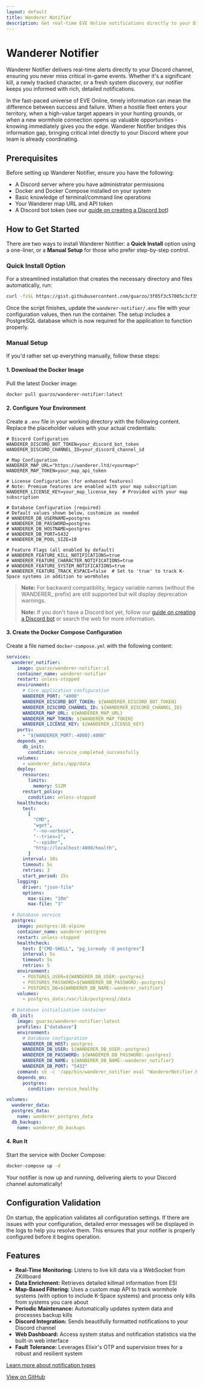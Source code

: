 ```yaml
---
layout: default
title: Wanderer Notifier
description: Get real-time EVE Online notifications directly to your Discord channel
---
```


# Wanderer Notifier

Wanderer Notifier delivers real-time alerts directly to your Discord channel, ensuring you never miss critical in-game events. Whether it's a significant kill, a newly tracked character, or a fresh system discovery, our notifier keeps you informed with rich, detailed notifications.

In the fast-paced universe of EVE Online, timely information can mean the difference between success and failure. When a hostile fleet enters your territory, when a high-value target appears in your hunting grounds, or when a new wormhole connection opens up valuable opportunities - knowing immediately gives you the edge. Wanderer Notifier bridges this information gap, bringing critical intel directly to your Discord where your team is already coordinating.

## Prerequisites

Before setting up Wanderer Notifier, ensure you have the following:

- A Discord server where you have administrator permissions
- Docker and Docker Compose installed on your system
- Basic knowledge of terminal/command line operations
- Your Wanderer map URL and API token
- A Discord bot token (see our [guide on creating a Discord bot](https://gist.github.com/guarzo/a4d238b932b6a168ad1c5f0375c4a561))

## How to Get Started

There are two ways to install Wanderer Notifier: a **Quick Install** option using a one-liner, or a **Manual Setup** for those who prefer step-by-step control.

### Quick Install Option

For a streamlined installation that creates the necessary directory and files automatically, run:

```bash
curl -fsSL https://gist.githubusercontent.com/guarzo/3f05f3c57005c3cf3585869212caecfe/raw/wanderer-notifier-setup.sh | bash
```

Once the script finishes, update the `wanderer-notifier/.env` file with your configuration values, then run the container. The setup includes a PostgreSQL database which is now required for the application to function properly.

### Manual Setup

If you'd rather set up everything manually, follow these steps:

#### 1. Download the Docker Image

Pull the latest Docker image:

```bash
docker pull guarzo/wanderer-notifier:latest
```

#### 2. Configure Your Environment

Create a `.env` file in your working directory with the following content. Replace the placeholder values with your actual credentials:

```dotenv
# Discord Configuration
WANDERER_DISCORD_BOT_TOKEN=your_discord_bot_token
WANDERER_DISCORD_CHANNEL_ID=your_discord_channel_id

# Map Configuration
WANDERER_MAP_URL="https://wanderer.ltd/<yourmap>"
WANDERER_MAP_TOKEN=your_map_api_token

# License Configuration (for enhanced features)
# Note: Premium features are enabled with your map subscription
WANDERER_LICENSE_KEY=your_map_license_key  # Provided with your map subscription

# Database Configuration (required)
# Default values shown below, customize as needed
# WANDERER_DB_USERNAME=postgres
# WANDERER_DB_PASSWORD=postgres
# WANDERER_DB_HOSTNAME=postgres
# WANDERER_DB_PORT=5432
# WANDERER_DB_POOL_SIZE=10

# Feature Flags (all enabled by default)
# WANDERER_FEATURE_KILL_NOTIFICATIONS=true
# WANDERER_FEATURE_CHARACTER_NOTIFICATIONS=true
# WANDERER_FEATURE_SYSTEM_NOTIFICATIONS=true
# WANDERER_FEATURE_TRACK_KSPACE=false  # Set to 'true' to track K-Space systems in addition to wormholes
```

> **Note:** For backward compatibility, legacy variable names (without the WANDERER\_ prefix) are still supported but will display deprecation warnings.
>
> **Note:** If you don't have a Discord bot yet, follow our [guide on creating a Discord bot](https://gist.github.com/guarzo/a4d238b932b6a168ad1c5f0375c4a561) or search the web for more information.

#### 3. Create the Docker Compose Configuration

Create a file named `docker-compose.yml` with the following content:

```yaml
services:
  wanderer_notifier:
    image: guarzo/wanderer-notifier:v1
    container_name: wanderer-notifier
    restart: unless-stopped
    environment:
      # Core application configuration
      WANDERER_PORT: "4000"
      WANDERER_DISCORD_BOT_TOKEN: ${WANDERER_DISCORD_BOT_TOKEN}
      WANDERER_DISCORD_CHANNEL_ID: ${WANDERER_DISCORD_CHANNEL_ID}
      WANDERER_MAP_URL: ${WANDERER_MAP_URL}
      WANDERER_MAP_TOKEN: ${WANDERER_MAP_TOKEN}
      WANDERER_LICENSE_KEY: ${WANDERER_LICENSE_KEY}
    ports:
      - "${WANDERER_PORT:-4000}:4000"
    depends_on:
      db_init:
        condition: service_completed_successfully
    volumes:
      - wanderer_data:/app/data
    deploy:
      resources:
        limits:
          memory: 512M
      restart_policy:
        condition: unless-stopped
    healthcheck:
      test:
        [
          "CMD",
          "wget",
          "--no-verbose",
          "--tries=1",
          "--spider",
          "http://localhost:4000/health",
        ]
      interval: 30s
      timeout: 5s
      retries: 3
      start_period: 15s
    logging:
      driver: "json-file"
      options:
        max-size: "10m"
        max-file: "3"

  # Database service
  postgres:
    image: postgres:16-alpine
    container_name: wanderer-postgres
    restart: unless-stopped
    healthcheck:
      test: ["CMD-SHELL", "pg_isready -U postgres"]
      interval: 5s
      timeout: 5s
      retries: 5
    environment:
      - POSTGRES_USER=${WANDERER_DB_USER:-postgres}
      - POSTGRES_PASSWORD=${WANDERER_DB_PASSWORD:-postgres}
      - POSTGRES_DB=${WANDERER_DB_NAME:-wanderer_notifier}
    volumes:
      - postgres_data:/var/lib/postgresql/data

  # Database initialization container
  db_init:
    image: guarzo/wanderer-notifier:latest
    profiles: ["database"]
    environment:
      # Database configuration
      WANDERER_DB_HOST: postgres
      WANDERER_DB_USER: ${WANDERER_DB_USER:-postgres}
      WANDERER_DB_PASSWORD: ${WANDERER_DB_PASSWORD:-postgres}
      WANDERER_DB_NAME: ${WANDERER_DB_NAME:-wanderer_notifier}
      WANDERER_DB_PORT: "5432"
    command: sh -c '/app/bin/wanderer_notifier eval "WandererNotifier.Release.createdb()" && /app/bin/wanderer_notifier eval "WandererNotifier.Release.migrate()"'
    depends_on:
      postgres:
        condition: service_healthy

volumes:
  wanderer_data:
  postgres_data:
    name: wanderer_postgres_data
  db_backups:
    name: wanderer_db_backups
```

#### 4. Run It

Start the service with Docker Compose:

```bash
docker-compose up -d
```

Your notifier is now up and running, delivering alerts to your Discord channel automatically!

## Configuration Validation

On startup, the application validates all configuration settings. If there are issues with your configuration, detailed error messages will be displayed in the logs to help you resolve them. This ensures that your notifier is properly configured before it begins operation.

## Features

- **Real-Time Monitoring:** Listens to live kill data via a WebSocket from ZKillboard
- **Data Enrichment:** Retrieves detailed killmail information from ESI
- **Map-Based Filtering:** Uses a custom map API to track wormhole systems (with option to include K-Space systems) and process only kills from systems you care about
- **Periodic Maintenance:** Automatically updates system data and processes backup kills
- **Discord Integration:** Sends beautifully formatted notifications to your Discord channel
- **Web Dashboard:** Access system status and notification statistics via the built-in web interface
- **Fault Tolerance:** Leverages Elixir's OTP and supervision trees for a robust and resilient system

[Learn more about notification types](./notifications.html)

[View on GitHub](https://github.com/guarzo/wanderer-notifier)
